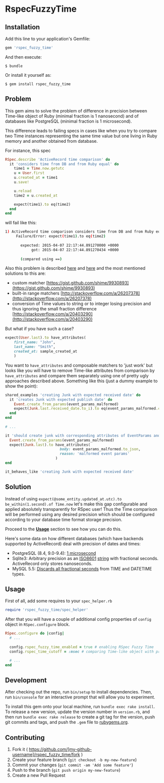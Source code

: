 # RspecFuzzyTime

## Installation

Add this line to your application's Gemfile:

```ruby
gem 'rspec_fuzzy_time'
```

And then execute:

    $ bundle

Or install it yourself as:

    $ gem install rspec_fuzzy_time

## Problem

This gem aims to solve the problem of difference in precision between Time-like object of Ruby (minimal fraction is 1 nanosecond) and of databases like PostgreSQL (minimal fraction is 1 microsecond).

This difference leads to failing specs in cases like when you try to compare two Time instances representing the same time value but one living in Ruby memory and another obtained from database.

For instance, this spec

```ruby
RSpec.describe 'ActiveRecord time comparison' do
  it 'considers time from DB and from Ruby equal' do
    time1 = Time.now.getutc
    u = User.first
    u.created_at = time1
    u.save!

    u.reload
    time2 = u.created_at

    expect(time1).to eq(time2)
  end
end
```

will fail like this:

```bash
1) ActiveRecord time comparison considers time from DB and from Ruby equal
     Failure/Error: expect(time1).to eq(time2)
       
       expected: 2015-04-07 22:17:44.891270000 +0000
            got: 2015-04-07 22:17:44.891270434 +0000
       
       (compared using ==)
```

Also this problem is described [here](http://blog.solanolabs.com/rails-time-comparisons-devil-details-etc/) and [here](https://gist.github.com/shime/9930893) and the most mentioned solutions to this are:

* custom matcher [https://gist.github.com/shime/9930893](https://gist.github.com/shime/9930893)
* built-in range matchers [http://stackoverflow.com/a/26207378](http://stackoverflow.com/a/26207378)
* conversion of Time values to string or to integer losing precision and thus ignoring the small fraction difference [http://stackoverflow.com/a/20403290](http://stackoverflow.com/a/20403290)
 
But what if you have such a case?

```ruby
expect(User.last).to have_attributes(
    first_name: "John", 
    last_name: "Smith",
    created_at: sample_created_at
    )
```

You want to `have_attributes` and composable matchers to 'just work' but looks like you will have to remove Time-like attributes from comparison by `have_attributes` and compare them separately using one of pretty ugly approaches described above. Something like this (just a dummy example to show the point):

```ruby
shared_examples 'creating Junk with expected received date' do
  it 'creates Junk with expected publish date' do
    Event.create_from_params(event_params_malformed)
    expect(Junk.last.received_date.to_i).to eq(event_params_malformed.created_at.to_i)
  end
end
    
# ...

it 'should create junk with corresponding attributes of EventParams and correct reason' do
  Event.create_from_params(event_params_malformed)
  expect(Junk.last).to have_attributes(
                         body: event_params_malformed.to_json, 
                         reason: 'malformed event params'
                       )
end

it_behaves_like 'creating Junk with expected received date'
```

## Solution

Instead of using `expect(@some_entity.updated_at.utc).to be_within(1.second).of Time.now` let's make this gap configurable and applied  absolutely transparently for RSpec user! Thus the Time comparison will be performed using any desired precision which should be configured according to your database time format storage precision.

Proceed to the [**Usage**](#usage) section to see how you can do this.

Here's some data on how different databases (which have backends supported by ActiveRecord) deal with precision of dates and times:

* PostgreSQL (8.4, 9.0-9.4): [1 microsecond](http://www.postgresql.org/docs/9.4/static/datatype-datetime.html)
* Sqlite3: Arbitrary precision as an [ISO8601](http://en.wikipedia.org/wiki/ISO_8601#Times) [string](http://www.sqlite.org/datatype3.html) with fractional seconds. ActiveRecord only stores nanoseconds.
* MySQL 5.5: [Discards all fractional seconds](http://dev.mysql.com/doc/refman/5.5/en/time.html) from TIME and DATETIME types.

## <a name="usage"></a>Usage

First of all, add some requires to your `spec_helper.rb`

```ruby
require 'rspec_fuzzy_time/spec_helper'
```

After that you will have a couple of additional config properties of `config` object in `RSpec.configure` block.

```ruby
RSpec.configure do |config|
  # ...
  
  config.rspec_fuzzy_time_enabled = true # enabling RSpec Fuzzy Time
  config.rspec_time_cutoff = :msec # comparing Time-like object with precision of at most 1 millisecond

  # ...
end
```

## Development

After checking out the repo, run `bin/setup` to install dependencies. Then, run `bin/console` for an interactive prompt that will allow you to experiment.

To install this gem onto your local machine, run `bundle exec rake install`. To release a new version, update the version number in `version.rb`, and then run `bundle exec rake release` to create a git tag for the version, push git commits and tags, and push the `.gem` file to [rubygems.org](https://rubygems.org).

## Contributing

1. Fork it ( https://github.com/[my-github-username]/rspec_fuzzy_time/fork )
2. Create your feature branch (`git checkout -b my-new-feature`)
3. Commit your changes (`git commit -am 'Add some feature'`)
4. Push to the branch (`git push origin my-new-feature`)
5. Create a new Pull Request
